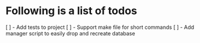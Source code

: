 # Following is a list of todos
[ ] - Add tests to project
[ ] - Support make file for short commands
[ ] - Add manager script to easily drop and recreate database
